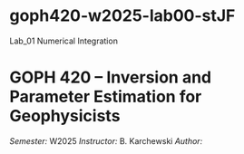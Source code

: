 # goph420-w2025-lab00-stJF
Lab_01 Numerical Integration

# GOPH 420 – Inversion and Parameter Estimation for Geophysicists
*Semester:* W2025 *Instructor:* B. Karchewski *Author:* <Joan M. Flores Lopez>
